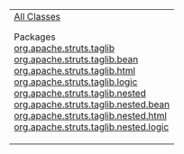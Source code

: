 <table>
<colgroup>
<col width="100%" />
</colgroup>
<tbody>
<tr class="odd">
<td align="left"><a href="allclasses-frame.html.md">All Classes</a>
<p>Packages<br /> <a href="org/apache/struts/taglib/package-frame.html.md">org.apache.struts.taglib</a><br /> <a href="org/apache/struts/taglib/bean/package-frame.html">org.apache.struts.taglib.bean</a><br /> <a href="org/apache/struts/taglib/html/package-frame.html">org.apache.struts.taglib.html</a><br /> <a href="org/apache/struts/taglib/logic/package-frame.html">org.apache.struts.taglib.logic</a><br /> <a href="org/apache/struts/taglib/nested/package-frame.html">org.apache.struts.taglib.nested</a><br /> <a href="org/apache/struts/taglib/nested/bean/package-frame.html">org.apache.struts.taglib.nested.bean</a><br /> <a href="org/apache/struts/taglib/nested/html/package-frame.html">org.apache.struts.taglib.nested.html</a><br /> <a href="org/apache/struts/taglib/nested/logic/package-frame.html">org.apache.struts.taglib.nested.logic</a><br /></p></td>
</tr>
</tbody>
</table>

 

